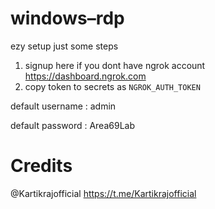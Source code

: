 # windows–rdp

ezy setup just some steps

1. signup here if you dont have ngrok account
https://dashboard.ngrok.com
2. copy token to secrets as `NGROK_AUTH_TOKEN`


default username : admin

default password : Area69Lab

# Credits
@Kartikrajofficial
https://t.me/Kartikrajofficial
